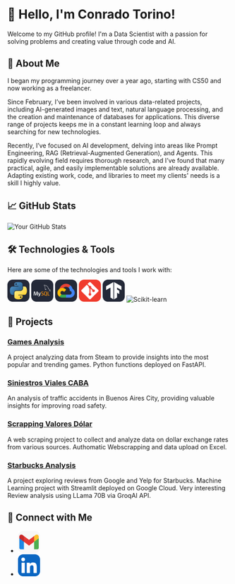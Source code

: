 # 👋 Hello, I'm Conrado Torino!
Welcome to my GitHub profile! I'm a Data Scientist with a passion for solving problems and creating value through code and AI.

## 🌟 About Me
I began my programming journey over a year ago, starting with CS50 and now working as a freelancer.

Since February, I’ve been involved in various data-related projects, including AI-generated images and text, natural language processing, and the creation and maintenance of databases for applications. This diverse range of projects keeps me in a constant learning loop and always searching for new technologies.

Recently, I’ve focused on AI development, delving into areas like Prompt Engineering, RAG (Retrieval-Augmented Generation), and Agents. This rapidly evolving field requires thorough research, and I’ve found that many practical, agile, and easily implementable solutions are already available. Adapting existing work, code, and libraries to meet my clients' needs is a skill I highly value.
## 📈 GitHub Stats

![Your GitHub Stats](https://github-readme-stats.vercel.app/api?username=RadTorino&show_icons=true&theme=radical)

## 🛠️ Technologies & Tools

Here are some of the technologies and tools I work with:

<img src="https://github.com/tandpfun/skill-icons/blob/main/icons/Python-Dark.svg" width="50" height="50" alt="Python"> <img src="https://github.com/tandpfun/skill-icons/blob/main/icons/MySQL-Dark.svg" width="50" height="50" alt="MySQL">
<img src="https://github.com/tandpfun/skill-icons/blob/main/icons/GCP-Dark.svg" width="50" height="50" alt="Google Cloud">
<img src="https://github.com/tandpfun/skill-icons/blob/main/icons/Git.svg" width="50" height="50" alt="Git">
<img src="https://github.com/tandpfun/skill-icons/blob/main/icons/TensorFlow-Dark.svg" width="50" height="50" alt="TensorFlow">
<img src="https://github.com/tandpfun/skill-icons/blob/main/icons/ScikitLearn-Dark.svg" width="50" height="50" alt="Scikit-learn">

## 🚀 Projects

### [Games Analysis](https://github.com/RadTorino/Juegos_Steam)
A project analyzing data from Steam to provide insights into the most popular and trending games. Python functions deployed on FastAPI.

### [Siniestros Viales CABA](https://github.com/RadTorino/Siniestros_Viales_caba)
An analysis of traffic accidents in Buenos Aires City, providing valuable insights for improving road safety.

### [Scrapping Valores Dólar](https://github.com/RadTorino/Scrapping-Valores-Dolar)
A web scraping project to collect and analyze data on dollar exchange rates from various sources. Authomatic Webscrapping and data upload on Excel. 

### [Starbucks Analysis](https://github.com/RadTorino/Starbucks_Analysis)
A project exploring reviews from Google and Yelp for Starbucks. Machine Learning project with Streamlit deployed on Google Cloud. Very interesting Review analysis using LLama 70B via GroqAI API.



## 🔗 Connect with Me
- <a href="mailto:torinoconrado@gmail.com"><img src="https://github.com/tandpfun/skill-icons/blob/main/icons/Gmail-Light.svg" width="50" height="50" alt="Gmail"></a>
- <a href="https://www.linkedin.com/in/conrado-torino-989168228/"><img src="https://github.com/tandpfun/skill-icons/blob/main/icons/LinkedIn.svg" width="50" height="50" alt="LinkedIn"></a>
